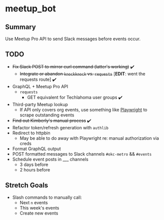 # meetup_bot

## Summary
Use Meetup Pro API to send Slack messages before events occur.

## TODO
* ~~Fix Slack POST to mirror curl command (latter's working)~~ ✔️
  * ~~Integrate or abandon `knockknock` vs. `requests`~~ [**EDIT**: went the requests route] ✔️
* GraphQL + Meetup Pro API
  * `requests`
    * GET equivalent for Techlahoma user groups ✔️
* Third-party Meetup lookup
  * If API only covers org events, use something like [Playwright](https://playwright.dev/python/) to scrape outstanding events
* ~~Find out Kimberly's manual process~~ ✔️
* Refactor token/refresh generation with `authlib`
* Redirect to httpbin
  * May be able to do away with Playwright re: manual authorization via creds 
* Format GraphQL output
* POST formatted messages to Slack channels `#okc-metro` && `#events`
* Schedule event posts in ___ channels
  * 3 days before
  * 2 hours before

## Stretch Goals
* Slash commands to manually call:
  * Next `n` events
  * This week's events
  * Create new events
